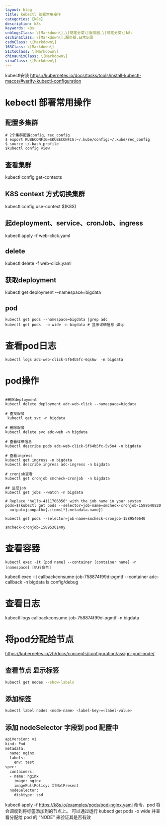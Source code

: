 ```yaml
---
layout: blog
title: kebectl 部署常用操作
categories: [k8s]
description: k8s
keywords: k8s
cnblogsClass: \[Markdown\],\[随笔分类\]服务器,\[随笔分类\]k8s
oschinaClass: \[Markdown\],服务器,日常记录
csdnClass: \[Markdown\]
163Class: \[Markdown\]
51ctoClass: \[Markdown\]
chinaunixClass: \[Markdown\]
sinaClass: \[Markdown\]
---
```


kubectl安装 https://kubernetes.io/docs/tasks/tools/install-kubectl-macos/#verify-kubectl-configuration

# kebectl 部署常用操作

## 配置多集群
```
# 2个集群配置config、rec_config
$ export KUBECONFIG=$KUBECONFIG:~/.kube/config:~/.kube/rec_config
$ source ~/.bash_profile
$kubectl config view
```

## 查看集群
kubectl config get-contexts
## K8S context 方式切换集群
kubectl config use-context $(K8S)
## 起deployment、service、cronJob、ingress
kubectl apply -f web-click.yaml

## delete
kubectl delete -f web-click.yaml

## 获取deployment
kubectl get deployment --namespace=bigdata

## pod
```
kubectl get pods --namespace=bigdata |grep adc
kubectl get pods  -o wide -n bigdata # 显示详细信息 如ip
```
# 查看pod日志
```
kubectl logs adc-web-click-5f64b5fc-6qs6w  -n bigdata
```

# pod操作
```

#删除deployment
kubectl delete deployment adc-web-click --namespace=bigdata

# 查找服务
 kubectl get svc -n bigdata

# 删除服务
kubectl delete svc adc-web -n bigdata

# 查看详细信息
kubectl describe pods adc-web-click-5f64b5fc-5v5n4 -n bigdata

# 查看ingress
kubectl get ingress -n bigdata
kubectl describe ingress adc-ingress -n bigdata

# cronjob查看
kubectl get cronjob smcheck-cronjob  -n bigdata

## 监控job
kubectl get jobs --watch -n bigdata

# Replace "hello-4111706356" with the job name in your system
pods=$(kubectl get pods --selector=job-name=smcheck-cronjob-1589540820 --output=jsonpath={.items[*].metadata.name})

kubectl get pods --selector=job-name=smcheck-cronjob-1589540640

smcheck-cronjob-1589536140y
```

# 查看容器
```
kubectl exec -it [pod name] --container [container name] -n [namespace] [执行命令]
```
kubectl exec -it callbackconsume-job-758874f99d-pgmtf  --container adc-callback -n bigdata ls config/debug

# 查看日志
kubectl logs callbackconsume-job-758874f99d-pgmtf -n bigdata

# 将pod分配给节点
https://kubernetes.io/zh/docs/concepts/configuration/assign-pod-node/
## 查看节点 显示标签
```bash
kubectl get nodes --show-labels
```

## 添加标签
```bash
kubectl label nodes <node-name> <label-key>=<label-value>
```
## 添加 nodeSelector 字段到 pod 配置中
```bash
apiVersion: v1
kind: Pod
metadata:
  name: nginx
  labels:
    env: test
spec:
  containers:
  - name: nginx
    image: nginx
    imagePullPolicy: IfNotPresent
  nodeSelector:
    disktype: ssd
```

kubectl apply -f https://k8s.io/examples/pods/pod-nginx.yaml 命令，pod 将会调度到将标签添加到的节点上。
可以通过运行 kubectl get pods -o wide 并查看分配给 pod 的 “NODE” 来验证其是否有效





